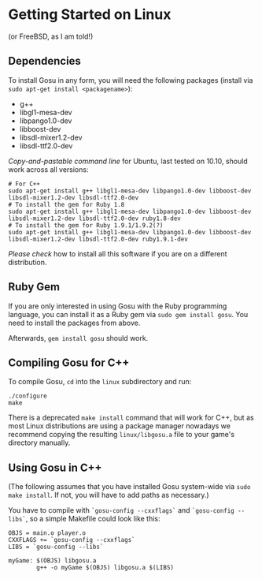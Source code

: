 # Getting Started on Linux

(or FreeBSD, as I am told!)

## Dependencies

To install Gosu in any form, you will need the following packages (install via `sudo apt-get install <packagename>`):

  * g++
  * libgl1-mesa-dev
  * libpango1.0-dev
  * libboost-dev
  * libsdl-mixer1.2-dev
  * libsdl-ttf2.0-dev

*Copy-and-pastable command line* for Ubuntu, last tested on 10.10, should work across all versions:

    # For C++
    sudo apt-get install g++ libgl1-mesa-dev libpango1.0-dev libboost-dev libsdl-mixer1.2-dev libsdl-ttf2.0-dev
    # To install the gem for Ruby 1.8
    sudo apt-get install g++ libgl1-mesa-dev libpango1.0-dev libboost-dev libsdl-mixer1.2-dev libsdl-ttf2.0-dev ruby1.8-dev
    # To install the gem for Ruby 1.9.1/1.9.2(?)
    sudo apt-get install g++ libgl1-mesa-dev libpango1.0-dev libboost-dev libsdl-mixer1.2-dev libsdl-ttf2.0-dev ruby1.9.1-dev

*Please check* how to install all this software if you are on a different distribution.

## Ruby Gem

If you are only interested in using Gosu with the Ruby programming language, you can install it as a Ruby gem via `sudo gem install gosu`. You need to install the packages from above.

Afterwards, `gem install gosu` should work.

## Compiling Gosu for C++

To compile Gosu, `cd` into the `linux` subdirectory and run:

    ./configure
    make

There is a deprecated `make install` command that will work for C++, but as most Linux distributions are using a package manager nowadays we recommend copying the resulting `linux/libgosu.a` file to your game's directory manually.

## Using Gosu in C++

(The following assumes that you have installed Gosu system-wide via `sudo make install`. If not, you will have to add paths as necessary.)

You have to compile with `` `gosu-config --cxxflags` `` and `` `gosu-config --libs` ``, so a simple Makefile could look like this:

    OBJS = main.o player.o
    CXXFLAGS += `gosu-config --cxxflags`
    LIBS = `gosu-config --libs`
    
    myGame: $(OBJS) libgosu.a
            g++ -o myGame $(OBJS) libgosu.a $(LIBS)
